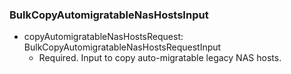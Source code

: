 ### BulkCopyAutomigratableNasHostsInput


- copyAutomigratableNasHostsRequest: BulkCopyAutomigratableNasHostsRequestInput
  - Required. Input to copy auto-migratable legacy NAS hosts.
